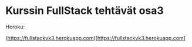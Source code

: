 # Kurssin FullStack tehtävät osa3

Heroku:

(https://fullstackvk3.herokuapp.com)[https://fullstackvk3.herokuapp.com]
